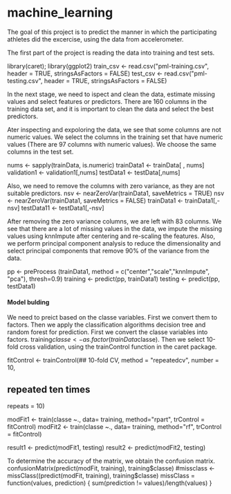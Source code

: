 machine_learning
================
 The goal of this project is to predict the manner in which the participating athletes did the excercise, using the data from accelerometer. 

The first part of the project is reading the data into training and test sets.

library(caret); library(ggplot2)
train_csv <- read.csv("pml-training.csv", header = TRUE, stringsAsFactors = FALSE)
test_csv <- read.csv("pml-testing.csv", header = TRUE, stringsAsFactors = FALSE)


In the next stage, we need to ispect and clean the data, estimate missing values and select features or predictors. There are 160 columns in the training data set, and it is important to clean the data and select the best predictors.

Ater inspecting and expoloring the data, we see that some columns are not numeric values. We select the columns in the training set that have numeric values (There are 97 columns with numeric values). We choose the same columns in the test set. 

nums <- sapply(trainData, is.numeric)
trainData1 <- trainData[ , nums]
validation1 <- validation1[,nums]
testData1 <- testData[,nums]

Also, we need to remove the columns with zero variance, as they are not suitable predictors.
nsv <- nearZeroVar(trainData1, saveMetrics = TRUE)
nsv <- nearZeroVar(trainData1, saveMetrics = FALSE)
trainData1 <- trainData1[,-nsv]
testData11 <- testData1[,-nsv]

After removing the zero variance columns, we are left with 83 columns. We see that there are a lot of missing values in the data, we impute the missing values using knnImpute after centering and re-scaling the features. Also, we perform principal component analysis to reduce the dimensionality and select principal components that remove 90% of the variance from the data. 

pp <- preProcess (trainData1, method = c("center","scale","knnImpute", "pca"), thresh=0.9)
training <- predict(pp, trainData1)
testing <- predict(pp, testData1)

#### Model bulding
We need to preict based on the classe variables. First we convert them to factors. Then we apply the classification algorithms decision tree and random forest for prediction. First we convert the classe variables into factors.
training$classe <- as.factor(trainData$classe). Then we select 10-fold cross validation, using the trainControl function in the caret package. 

fitControl <- trainControl(## 10-fold CV,
  method = "repeatedcv",
  number = 10,
  ## repeated ten times
  repeats = 10)

modFit1 <- train(classe ~., data= training, method="rpart", trControl = fitControl)
modFit2 <- train(classe ~., data= training, method="rf", trControl = fitControl)

result1 <- predict(modFit1, testing)
result2 <- predict(modFit2, testing)


To determine the accuracy of the matrix, we obtain the confusion matrix.
confusionMatrix(predict(modFit, training), training$classe)
#missclass <- missClass((predict(modFit, training), training$classe)
missClass = function(values, prediction) {
  sum(prediction != values)/length(values)
}              
